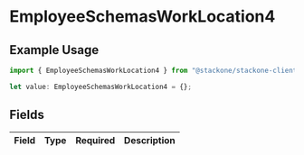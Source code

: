 # EmployeeSchemasWorkLocation4

## Example Usage

```typescript
import { EmployeeSchemasWorkLocation4 } from "@stackone/stackone-client-ts/sdk/models/shared";

let value: EmployeeSchemasWorkLocation4 = {};
```

## Fields

| Field       | Type        | Required    | Description |
| ----------- | ----------- | ----------- | ----------- |